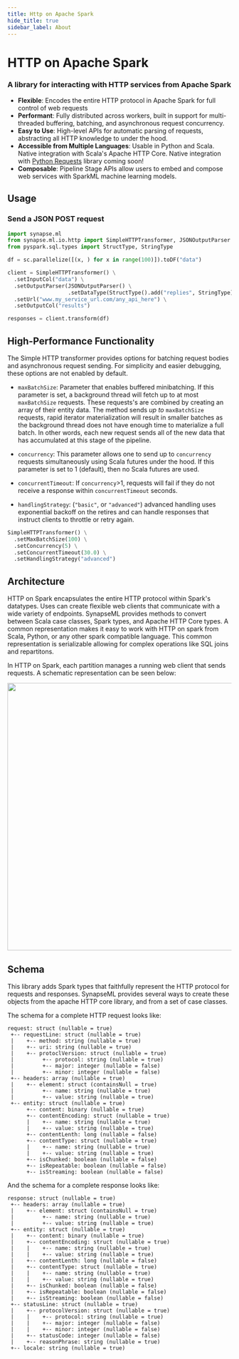 ```yaml
---
title: Http on Apache Spark
hide_title: true
sidebar_label: About
---
```


# HTTP on Apache Spark

### A library for interacting with HTTP services from Apache Spark

-   **Flexible**: Encodes the entire HTTP protocol in Apache Spark for
    full control of web requests
-   **Performant**: Fully distributed across workers, built in support for
    multi-threaded buffering, batching, and asynchronous request
    concurrency.
-   **Easy to Use**: High-level APIs for automatic parsing of requests,
    abstracting all HTTP knowledge to under the hood.
-   **Accessible from Multiple Languages**: Usable in Python and Scala.
    Native integration with Scala's Apache HTTP Core.  Native
    integration with [Python Requests] library coming soon!
-   **Composable**: Pipeline Stage APIs allow users to embed and compose
    web services with SparkML machine learning models.

[Apache HTTP Core]: https://hc.apache.org/httpcomponents-core-ga/httpcore/apidocs/org/apache/http/package-summary.html

[Python Requests]: http://docs.python-requests.org/en/master/

## Usage

### Send a JSON POST request

```python
import synapse.ml
from synapse.ml.io.http import SimpleHTTPTransformer, JSONOutputParser
from pyspark.sql.types import StructType, StringType

df = sc.parallelize([(x, ) for x in range(100)]).toDF("data")

client = SimpleHTTPTransformer() \
  .setInputCol("data") \
  .setOutputParser(JSONOutputParser() \
                   .setDataType(StructType().add("replies", StringType))) \
  .setUrl("www.my_service_url.com/any_api_here") \
  .setOutputCol("results")

responses = client.transform(df)
```

## High-Performance Functionality

The Simple HTTP transformer provides options for batching request bodies
and asynchronous request sending.  For simplicity and easier debugging,
these options are not enabled by default.

-   `maxBatchSize`: Parameter that enables buffered minibatching.  If this
    parameter is set, a background thread will fetch up to at most
    `maxBatchSize` requests.  These requests's are combined by creating an
    array of their entity data.  The method sends _up to_ `maxBatchSize`
    requests, rapid iterator materialization will result in smaller
    batches as the background thread does not have enough time to
    materialize a full batch.  In other words, each new request sends all
    of the new data that has accumulated at this stage of the pipeline.

-   `concurrency`: This parameter allows one to send up to `concurrency`
    requests simultaneously using Scala futures under the hood.  If this
    parameter is set to 1 (default), then no Scala futures are used.

-   `concurrentTimeout`: If `concurrency`>1, requests will fail if they do
    not receive a response within `concurrentTimeout` seconds.

-   `handlingStrategy`: (`"basic"`, or `"advanced"`) advanced handling
    uses exponential backoff on the retires and can handle responses that
    instruct clients to throttle or retry again.

```python
SimpleHTTPTransformer() \
  .setMaxBatchSize(100) \
  .setConcurrency(5) \
  .setConcurrentTimeout(30.0) \
  .setHandlingStrategy("advanced")
```

## Architecture

HTTP on Spark encapsulates the entire HTTP protocol within Spark's
datatypes.  Uses can create flexible web clients that communicate with a
wide variety of endpoints.  SynapseML provides methods to convert between
Scala case classes, Spark types, and Apache HTTP Core types.  A common
representation makes it easy to work with HTTP on spark from Scala,
Python, or any other spark compatible language.  This common
representation is serializable allowing for complex operations like SQL
joins and repartitons.

In HTTP on Spark, each partition manages a running web client that sends
requests.  A schematic representation can be seen below:

<p align="center">
  <img src="https://mmlspark.blob.core.windows.net/graphics/HTTPOnSparkArchitecture.png" width="600" />
</p>

## Schema

This library adds Spark types that faithfully represent the HTTP
protocol for requests and responses.  SynapseML provides several ways to
create these objects from the apache HTTP core library, and from a set
of case classes.

The schema for a complete HTTP request looks like:

    request: struct (nullable = true)
     +-- requestLine: struct (nullable = true)
     |    +-- method: string (nullable = true)
     |    +-- uri: string (nullable = true)
     |    +-- protoclVersion: struct (nullable = true)
     |         +-- protocol: string (nullable = true)
     |         +-- major: integer (nullable = false)
     |         +-- minor: integer (nullable = false)
     +-- headers: array (nullable = true)
     |    +-- element: struct (containsNull = true)
     |         +-- name: string (nullable = true)
     |         +-- value: string (nullable = true)
     +-- entity: struct (nullable = true)
          +-- content: binary (nullable = true)
          +-- contentEncoding: struct (nullable = true)
          |    +-- name: string (nullable = true)
          |    +-- value: string (nullable = true)
          +-- contentLenth: long (nullable = false)
          +-- contentType: struct (nullable = true)
          |    +-- name: string (nullable = true)
          |    +-- value: string (nullable = true)
          +-- isChunked: boolean (nullable = false)
          +-- isRepeatable: boolean (nullable = false)
          +-- isStreaming: boolean (nullable = false)

And the schema for a complete response looks like:

    response: struct (nullable = true)
     +-- headers: array (nullable = true)
     |    +-- element: struct (containsNull = true)
     |         +-- name: string (nullable = true)
     |         +-- value: string (nullable = true)
     +-- entity: struct (nullable = true)
     |    +-- content: binary (nullable = true)
     |    +-- contentEncoding: struct (nullable = true)
     |    |    +-- name: string (nullable = true)
     |    |    +-- value: string (nullable = true)
     |    +-- contentLenth: long (nullable = false)
     |    +-- contentType: struct (nullable = true)
     |    |    +-- name: string (nullable = true)
     |    |    +-- value: string (nullable = true)
     |    +-- isChunked: boolean (nullable = false)
     |    +-- isRepeatable: boolean (nullable = false)
     |    +-- isStreaming: boolean (nullable = false)
     +-- statusLine: struct (nullable = true)
     |    +-- protocolVersion: struct (nullable = true)
     |    |    +-- protocol: string (nullable = true)
     |    |    +-- major: integer (nullable = false)
     |    |    +-- minor: integer (nullable = false)
     |    +-- statusCode: integer (nullable = false)
     |    +-- reasonPhrase: string (nullable = true)
     +-- locale: string (nullable = true)
